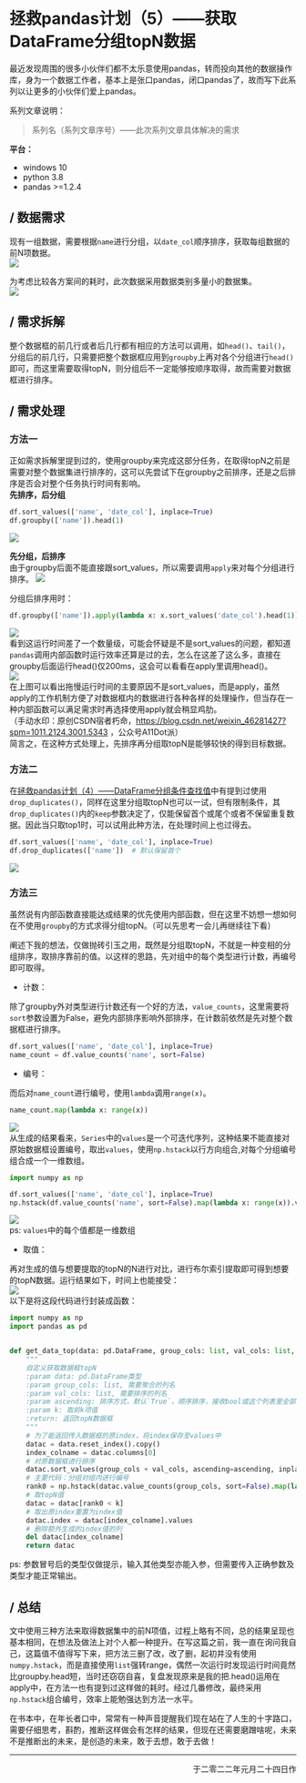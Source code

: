 # 拯救pandas计划（5）——获取DataFrame分组topN数据

最近发现周围的很多小伙伴们都不太乐意使用pandas，转而投向其他的数据操作库，身为一个数据工作者，基本上是张口pandas，闭口pandas了，故而写下此系列以让更多的小伙伴们爱上pandas。  

系列文章说明：

> 系列名（系列文章序号）——此次系列文章具体解决的需求  

**平台：**  

- windows 10
- python 3.8
- pandas >=1.2.4  

## / 数据需求

现有一组数据，需要根据`name`进行分组，以`date_col`顺序排序，获取每组数据的前N项数据。  
![](https://gitee.com/kangliz/pic-drawing-bed/raw/master/picture/pandas_save/pandas_save_5_1.png)

为考虑比较各方案间的耗时，此次数据采用数据类别多量小的数据集。  
![](https://gitee.com/kangliz/pic-drawing-bed/raw/master/picture/pandas_save/pandas_save_5_2.png)

## / 需求拆解

整个数据框的前几行或者后几行都有相应的方法可以调用，如`head()`、`tail()`，分组后的前几行，只需要把整个数据框应用到`groupby`上再对各个分组进行`head()`即可，而这里需要取得topN，则分组后不一定能够按顺序取得，故而需要对数据框进行排序。

## / 需求处理

### 方法一

正如需求拆解里提到过的，使用groupby来完成这部分任务，在取得topN之前是需要对整个数据集进行排序的，这可以先尝试下在groupby之前排序，还是之后排序是否会对整个任务执行时间有影响。  
**先排序，后分组**  

```python
df.sort_values(['name', 'date_col'], inplace=True)
df.groupby(['name']).head(1)
```

![](https://gitee.com/kangliz/pic-drawing-bed/raw/master/picture/pandas_save/pandas_save_5_3.png)  

**先分组，后排序**  
由于groupby后面不能直接跟sort_values，所以需要调用`apply`来对每个分组进行排序。
![](https://gitee.com/kangliz/pic-drawing-bed/raw/master/picture/pandas_save/pandas_save_5_4.png)

分组后排序用时：

```python
df.groupby(['name']).apply(lambda x: x.sort_values('date_col').head(1)).reset_index(drop=True)
```

![](https://gitee.com/kangliz/pic-drawing-bed/raw/master/picture/pandas_save/pandas_save_5_5.png)  
看到这运行时间差了一个数量级，可能会怀疑是不是sort_values的问题，都知道`pandas`调用内部函数时运行效率还算是过的去，怎么在这差了这么多，直接在groupby后面运行head()仅200ms，这会可以看看在apply里调用head()。  
![](https://gitee.com/kangliz/pic-drawing-bed/raw/master/picture/pandas_save/pandas_save_5_6.png)  
在上图可以看出拖慢运行时间的主要原因不是sort_values，而是apply，虽然apply的工作机制方便了对数据框内的数据进行各种各样的处理操作，但当存在一种内部函数可以满足需求时再选择使用apply就会稍显鸡肋。  
（手动水印：原创CSDN宿者朽命，https://blog.csdn.net/weixin_46281427?spm=1011.2124.3001.5343 ，公众号A11Dot派）  
简言之，在这种方式处理上，先排序再分组取topN是能够较快的得到目标数据。  

### 方法二

在[拯救pandas计划（4）——DataFrame分组条件查找值](https://blog.csdn.net/weixin_46281427/article/details/122504615)中有提到过使用`drop_duplicates()`，同样在这里分组取topN也可以一试，但有限制条件，其`drop_duplicates()`内的`keep`参数决定了，仅能保留首个或尾个或者不保留重复数据。因此当只取top1时，可以试用此种方法，在处理时间上也过得去。

```python
df.sort_values(['name', 'date_col'], inplace=True)
df.drop_duplicates(['name'])  # 默认保留首个
```

![](https://gitee.com/kangliz/pic-drawing-bed/raw/master/picture/pandas_save/pandas_save_5_7.png)

### 方法三

虽然说有内部函数直接能达成结果的优先使用内部函数，但在这里不妨想一想如何在不使用`groupby`的方式求得分组topN。（可以先思考一会儿再继续往下看）

阐述下我的想法，仅做抛砖引玉之用，既然是分组取topN，不就是一种变相的分组排序，取排序靠前的值。以这样的思路，先对组中的每个类型进行计数，再编号即可取得。

- 计数：   

除了groupby外对类型进行计数还有一个好的方法，`value_counts`，这里需要将`sort`参数设置为False，避免内部排序影响外部排序，在计数前依然是先对整个数据框进行排序。

```python
df.sort_values(['name', 'date_col'], inplace=True)
name_count = df.value_counts('name', sort=False)
```

- 编号：

而后对`name_count`进行编号，使用`lambda`调用`range(x)`。

```python
name_count.map(lambda x: range(x))
```

![](https://gitee.com/kangliz/pic-drawing-bed/raw/master/picture/pandas_save/pandas_save_5_8.png)  
从生成的结果看来，`Series`中的`values`是一个可迭代序列，这种结果不能直接对原始数据框设置编号，取出`values`，使用`np.hstack`以行方向组合,对每个分组编号组合成一个一维数组。

```python
import numpy as np

df.sort_values(['name', 'date_col'], inplace=True)
np.hstack(df.value_counts('name', sort=False).map(lambda x: range(x)).values)
```

![](https://gitee.com/kangliz/pic-drawing-bed/raw/master/picture/pandas_save/pandas_save_5_9.png)  
ps: `values`中的每个值都是一维数组

- 取值：

再对生成的值与想要提取的topN的N进行对比，进行布尔索引提取即可得到想要的topN数据。运行结果如下，时间上也能接受：   
![](https://gitee.com/kangliz/pic-drawing-bed/raw/master/picture/pandas_save/pandas_save_5_10.png)  
以下是将这段代码进行封装成函数：

```python
import numpy as np
import pandas as pd


def get_data_top(data: pd.DataFrame, group_cols: list, val_cols: list, ascending: bool = True, k: int = 1):
    """
    自定义获取数据框topN
    :param data: pd.DataFrame类型
    :param group_cols: list, 需要聚合的列名
    :param val_cols: list, 需要排序的列名
    :param ascending: 排序方式，默认`True`，顺序排序，接收bool或这个列表里全部为bool的列表
    :param k: 取前k项值
    :return: 返回topN数据框
    """
    # 为了能返回传入数据框的原index，将index保存至values中
    datac = data.reset_index().copy()
    index_colname = datac.columns[0]
    # 对原数据框进行排序
    datac.sort_values(group_cols + val_cols, ascending=ascending, inplace=True)
    # 主要代码：分组对组内进行编号
    rank0 = np.hstack(datac.value_counts(group_cols, sort=False).map(lambda x: range(x)).values)
    # 取topN值
    datac = datac[rank0 < k]
    # 取出原index重置为index值
    datac.index = datac[index_colname].values
    # 删除额外生成的index值的列
    del datac[index_colname]
    return datac
```
  
ps: 参数冒号后的类型仅做提示，输入其他类型亦能入参，但需要传入正确参数及类型才能正常输出。

## / 总结

文中使用三种方法来取得数据集中的前N项值，过程上略有不同，总的结果呈现也基本相同，在想法及做法上对个人都一种提升。在写这篇之前，我一直在询问我自己，这篇值不值得写下来，把方法三删了改，改了删，起初并没有使用`numpy.hstack`，而是直接使用`list`强转range，偶然一次运行时发现运行时间竟然比groupby.head短，当时还窃窃自喜，复盘发现原来是我的把.head()运用在apply中，在方法一也有提到过这样做的耗时。经过几番修改，最终采用`np.hstack`组合编号，效率上能勉强达到方法一水平。  

在书本中，在年长者口中，常常有一种声音提醒我们现在站在了人生的十字路口，需要仔细思考，斟酌，推断这样做会有怎样的结果，但现在还需要磨蹭啥呢，未来不是推断出的未来，是创造的未来，敢于去想，敢于去做！  

----

<p align="right">于二零二二年元月二十四日作</p>
